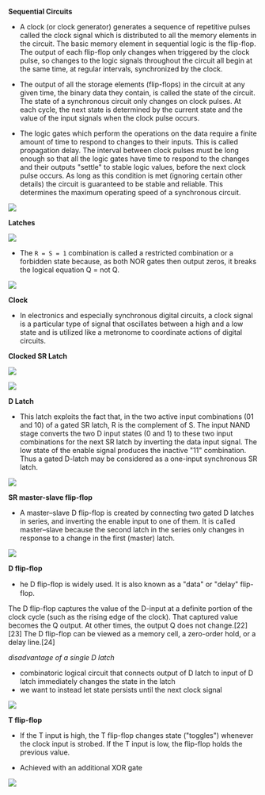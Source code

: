 


__Sequential Circuits__
+ A clock (or clock generator) generates a sequence of repetitive pulses called the clock signal which is distributed to all the memory elements in the circuit. The basic memory element in sequential logic is the flip-flop. The output of each flip-flop only changes when triggered by the clock pulse, so changes to the logic signals throughout the circuit all begin at the same time, at regular intervals, synchronized by the clock.


+ The output of all the storage elements (flip-flops) in the circuit at any given time, the binary data they contain, is called the state of the circuit. The state of a synchronous circuit only changes on clock pulses. At each cycle, the next state is determined by the current state and the value of the input signals when the clock pulse occurs.


+  The logic gates which perform the operations on the data require a finite amount of time to respond to changes to their inputs. This is called propagation delay. The interval between clock pulses must be long enough so that all the logic gates have time to respond to the changes and their outputs "settle" to stable logic values, before the next clock pulse occurs. As long as this condition is met (ignoring certain other details) the circuit is guaranteed to be stable and reliable. This determines the maximum operating speed of a synchronous circuit.


![](assets/README-2c156.png)


__Latches__

![](assets/README-de9a0.png)


+ The `R = S = 1` combination is called a restricted combination or a forbidden state because, as both NOR gates then output zeros, it breaks the logical equation Q = not Q.


![](assets/README-0bfb1.png)


__Clock__
+ In electronics and especially synchronous digital circuits, a clock signal is a particular type of signal that oscillates between a high and a low state and is utilized like a metronome to coordinate actions of digital circuits.


__Clocked SR Latch__

![](assets/README-12085.png)

![](assets/README-7bc13.png)


__D Latch__

+ This latch exploits the fact that, in the two active input combinations (01 and 10) of a gated SR latch, R is the complement of S. The input NAND stage converts the two D input states (0 and 1) to these two input combinations for the next SR latch by inverting the data input signal. The low state of the enable signal produces the inactive "11" combination. Thus a gated D-latch may be considered as a one-input synchronous SR latch.

![](assets/README-ee7cb.png)


__SR master-slave flip-flop__

+ A master–slave D flip-flop is created by connecting two gated D latches in series, and inverting the enable input to one of them. It is called master–slave because the second latch in the series only changes in response to a change in the first (master) latch.

![](assets/README-d7f52.png)

__D flip-flop__

+ he D ﬂip-ﬂop is widely used. It is also known as a "data" or "delay" flip-flop.

The D flip-flop captures the value of the D-input at a definite portion of the clock cycle (such as the rising edge of the clock). That captured value becomes the Q output. At other times, the output Q does not change.[22][23] The D flip-flop can be viewed as a memory cell, a zero-order hold, or a delay line.[24]


_disadvantage of a single D latch_  
+ combinatoric logical circuit that connects output of D latch to input of D latch immediately changes the state in the latch
+ we want to instead let state persists until the next clock signal

![](assets/README-e230e.png)


__T flip-flop__
+ If the T input is high, the T flip-flop changes state ("toggles") whenever the clock input is strobed. If the T input is low, the flip-flop holds the previous value. 

+ Achieved with an additional XOR gate

![](assets/README-87aa3.png)

